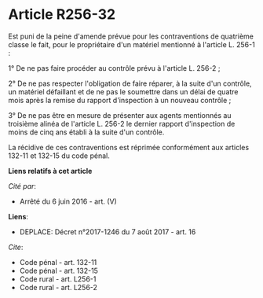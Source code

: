# Article R256-32

Est puni de la peine d'amende prévue pour les contraventions de quatrième classe le fait, pour le propriétaire d'un matériel
mentionné à l'article L. 256-1 : 

1° De ne pas faire procéder au contrôle prévu à l'article L. 256-2 ; 

2° De ne pas respecter l'obligation de faire réparer, à la suite d'un contrôle, un matériel défaillant et de ne pas le
soumettre dans un délai de quatre mois après la remise du rapport d'inspection à un nouveau contrôle ; 

3° De ne pas être en mesure de présenter aux agents mentionnés au troisième alinéa de l'article L. 256-2 le dernier rapport
d'inspection de moins de cinq ans établi à la suite d'un contrôle. 

La récidive de ces contraventions est réprimée conformément aux articles 132-11 et 132-15 du code pénal.

**Liens relatifs à cet article**

_Cité par_:

  - Arrêté du 6 juin 2016 - art. (V)

**Liens**:

  - DEPLACE: Décret n°2017-1246 du 7 août 2017 - art. 16

_Cite_:

  - Code pénal - art. 132-11
  - Code pénal - art. 132-15
  - Code rural - art. L256-1
  - Code rural - art. L256-2
